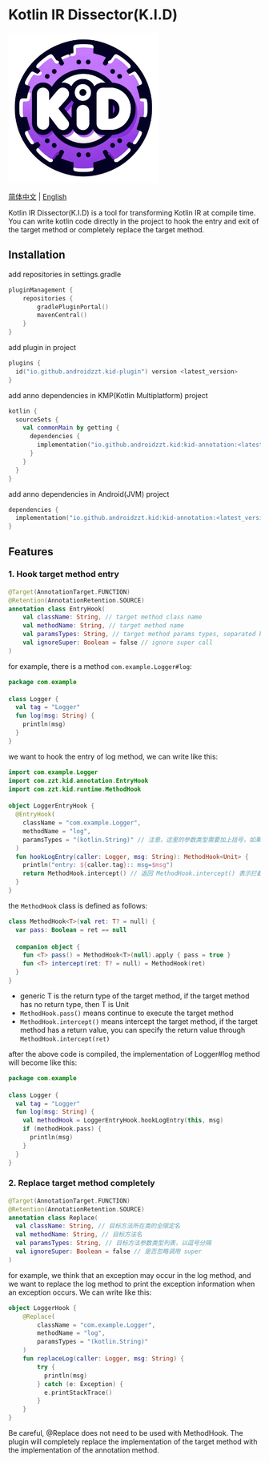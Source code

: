 # Kotlin IR Dissector(K.I.D)
<img src="project_logo.png" width="300px" alt="generated by DALL.E">

<a href="https://github.com/androidZzT/KtIRDissector/blob/main/README.md">简体中文</a> | <a href="https://github.com/androidZzT/KtIRDissector/blob/main/README_EN.md">English</a>

Kotlin IR Dissector(K.I.D) is a tool for transforming Kotlin IR at compile time. You can write kotlin code directly in the project to hook the entry and exit of the target method or completely replace the target method.

## Installation

add repositories in settings.gradle 
```kotlin
pluginManagement {
    repositories {
        gradlePluginPortal()
        mavenCentral()
    }
}
```

add plugin in project
```kotlin
plugins {
  id("io.github.androidzzt.kid-plugin") version <latest_version>
}
```

add anno dependencies in KMP(Kotlin Multiplatform) project
```kotlin
kotlin {
  sourceSets {
    val commonMain by getting {
      dependencies {
        implementation("io.github.androidzzt.kid:kid-annotation:<latest_version>")
      }
    }
  }
}
```

add anno dependencies in Android(JVM) project
```kotlin
dependencies {
  implementation("io.github.androidzzt.kid:kid-annotation:<latest_version>")
}
```

## Features

### 1. Hook target method entry

```kotlin   
@Target(AnnotationTarget.FUNCTION)
@Retention(AnnotationRetention.SOURCE)
annotation class EntryHook(
    val className: String, // target method class name
    val methodName: String, // target method name
    val paramsTypes: String, // target method params types, separated by commas
    val ignoreSuper: Boolean = false // ignore super call
)
```

for example, there is a method `com.example.Logger#log`:
```kotlin
package com.example

class Logger {
  val tag = "Logger"
  fun log(msg: String) {
    println(msg)
  }
}
```

we want to hook the entry of log method, we can write like this:
```kotlin
import com.example.Logger
import com.zzt.kid.annotation.EntryHook
import com.zzt.kid.runtime.MethodHook

object LoggerEntryHook {
  @EntryHook(
    className = "com.example.Logger",
    methodName = "log",
    paramsTypes = "(kotlin.String)" // 注意，这里的参数类型需要加上括号，如果有多个参数，以逗号分隔
  )
  fun hookLogEntry(caller: Logger, msg: String): MethodHook<Unit> {
    println("entry: ${caller.tag}:: msg=$msg")
    return MethodHook.intercept() // 返回 MethodHook.intercept() 表示拦截目标方法，不再执行
  }
}
```

the `MethodHook` class is defined as follows:
```kotlin
class MethodHook<T>(val ret: T? = null) {
  var pass: Boolean = ret == null

  companion object {
    fun <T> pass() = MethodHook<T>(null).apply { pass = true }
    fun <T> intercept(ret: T? = null) = MethodHook(ret)
  }
}
```
- generic T is the return type of the target method, if the target method has no return type, then T is Unit
- `MethodHook.pass()` means continue to execute the target method
- `MethodHook.intercept()` means intercept the target method, if the target method has a return value, you can specify the return value through `MethodHook.intercept(ret)`

after the above code is compiled, the implementation of Logger#log method will become like this:
```kotlin
package com.example

class Logger {
  val tag = "Logger"
  fun log(msg: String) {
    val methodHook = LoggerEntryHook.hookLogEntry(this, msg)
    if (methodHook.pass) {
      println(msg)
    }
  }
}
```

### 2. Replace target method completely

```kotlin
@Target(AnnotationTarget.FUNCTION)
@Retention(AnnotationRetention.SOURCE)
annotation class Replace(
  val className: String, // 目标方法所在类的全限定名
  val methodName: String, // 目标方法名
  val paramsTypes: String, // 目标方法参数类型列表，以逗号分隔
  val ignoreSuper: Boolean = false // 是否忽略调用 super
)
```

for example, we think that an exception may occur in the log method, and we want to replace the log method to print the exception information when an exception occurs. We can write like this:
```kotlin
object LoggerHook { 
    @Replace(
        className = "com.example.Logger",
        methodName = "log",
        paramsTypes = "(kotlin.String)"
    )
    fun replaceLog(caller: Logger, msg: String) {
        try {
          println(msg)
        } catch (e: Exception) {
          e.printStackTrace()
        }
    }
}
```
Be careful, @Replace does not need to be used with MethodHook. The plugin will completely replace the implementation of the target method with the implementation of the annotation method.
